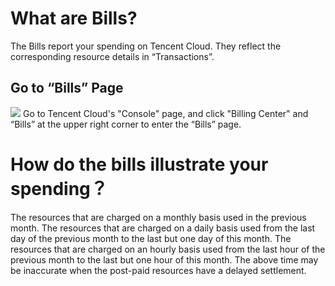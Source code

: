 # What are Bills?

The Bills report your spending on Tencent Cloud. They reflect the corresponding resource details in “Transactions”. 

## Go to “Bills” Page

![](https://main.qcloudimg.com/raw/8f00c244f3aa29104b8bb42efc811fb5.png)
Go to Tencent Cloud's "Console" page, and click "Billing Center" and “Bills” at the upper right corner to enter the “Bills” page.

# How do the bills illustrate your spending？

The resources that are charged on a monthly basis used in the previous month.
The resources that are charged on a daily basis used from the last day of the previous month to the last but one day of this month.
The resources that are charged on an hourly basis used from the last hour of the previous month to the last but one hour of this month.
The above time may be inaccurate when the post-paid resources have a delayed settlement.

[image-1]: https://mc.qcloudimg.com/static/img/04bc730a9a9cd55b61fa4189ff5310e2/DraggedImage.5a9e55cf1af6446d8e86772136559802.png